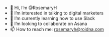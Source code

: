 - 👋 Hi, I’m @RosemaryH
- 👀 I’m interested in talking to digital marketers
- 🌱 I’m currently learning how to use Slack
- 💞️ I’m looking to collaborate on Asana
- 📫 How to reach me: rosemaryh@roidna.com

<!---
RosemaryH/RosemaryH is a ✨ special ✨ repository because its `README.md` (this file) appears on your GitHub profile.
You can click the Preview link to take a look at your changes.
--->
